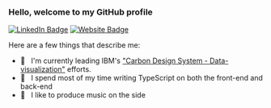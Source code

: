 ### Hello, welcome to my GitHub profile

[![LinkedIn Badge](https://img.shields.io/badge/-theiliad-blue?style=flat-square&logo=Linkedin&logoColor=white&link=https://www.linkedin.com/in/theiliad/)](https://www.linkedin.com/in/theiliad/)
[![Website Badge](https://img.shields.io/badge/-emoosavi.com-0d3b73?style=flat-square&logo=website&logoColor=white&link=https://www.emoosavi.com/)](https://www.emoosavi.com/)

Here are a few things that describe me:

- 💼&nbsp;&nbsp; I'm currently leading IBM's ["Carbon Design System - Data-visualization"](https://www.carbondesignsystem.com/data-visualization/getting-started/) efforts.
- 📱&nbsp;&nbsp; I spend most of my time writing TypeScript on both the front-end and back-end
- 🎸&nbsp;&nbsp; I like to produce music on the side
